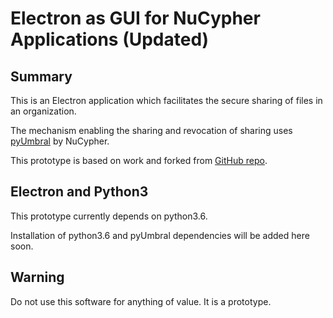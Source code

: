 # Electron as GUI for NuCypher Applications (Updated)

## Summary

This is an Electron application which facilitates the secure sharing of files in an organization.

The mechanism enabling the sharing and revocation of sharing uses [pyUmbral](https://github.com/nucypher/pyUmbral) by NuCypher.

This prototype is based on work and forked from [GitHub repo](https://github.com/fyears/electron-python-example).

## Electron and Python3

This prototype currently depends on python3.6.

Installation of python3.6 and pyUmbral dependencies will be added here soon.

## Warning

Do not use this software for anything of value. It is a prototype.

